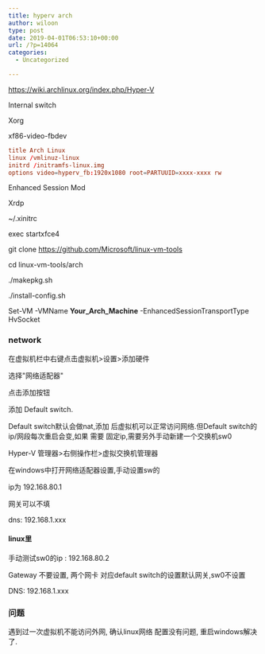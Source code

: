 ```yaml
---
title: hyperv arch
author: wiloon
type: post
date: 2019-04-01T06:53:10+00:00
url: /?p=14064
categories:
  - Uncategorized

---
```

https://wiki.archlinux.org/index.php/Hyper-V

Internal switch
  
Xorg
  
xf86-video-fbdev

```bash/boot/loader/entries/arch.conf
title Arch Linux
linux /vmlinuz-linux
initrd /initramfs-linux.img
options video=hyperv_fb:1920x1080 root=PARTUUID=xxxx-xxxx rw
```

Enhanced Session Mod
  
Xrdp

~/.xinitrc
   
exec startxfce4

git clone https://github.com/Microsoft/linux-vm-tools
  
cd linux-vm-tools/arch
  
./makepkg.sh
  
./install-config.sh

Set-VM -VMName **Your\_Arch\_Machine** -EnhancedSessionTransportType HvSocket

### network

在虚拟机栏中右键点击虚拟机>设置>添加硬件
  
选择"网络适配器"
  
点击添加按钮
  
添加 Default switch.
  
Default switch默认会做nat,添加 后虚拟机可以正常访问网络.但Default switch的ip/网段每次重启会变,如果 需要 固定ip,需要另外手动新建一个交换机sw0
  
Hyper-V 管理器>右侧操作栏>虚拟交换机管理器
  
在windows中打开网络适配器设置,手动设置sw的
  
ip为 192.168.80.1
  
网关可以不填
  
dns: 192.168.1.xxx

#### linux里

手动测试sw0的ip : 192.168.80.2
  
Gateway 不要设置, 两个网卡 对应default switch的设置默认网关,sw0不设置
  
DNS: 192.168.1.xxx

### 问题

遇到过一次虚拟机不能访问外网, 确认linux网络 配置没有问题, 重启windows解决了.